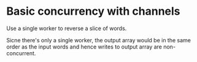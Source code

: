 # Basic concurrency with channels

Use a single worker to reverse a slice of words.

Sicne there's only a single worker, the output array would be in the same order as the input words and hence writes to output array are non-concurrent.
